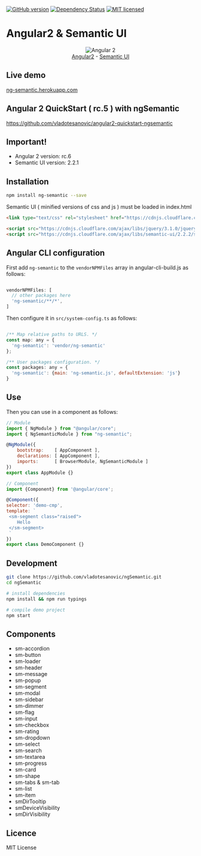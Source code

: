 [![GitHub version](https://badge.fury.io/gh/vladotesanovic%2FngSemantic.png)](http://badge.fury.io/gh/vladotesanovic%2FngSemantic)
[![Dependency Status](https://david-dm.org/vladotesanovic/ngSemantic.svg)](https://david-dm.org/vladotesanovic/ngSemantic)
[![MIT licensed](https://img.shields.io/badge/license-MIT-blue.svg)](https://raw.githubusercontent.com/hyperium/hyper/master/LICENSE)

# Angular2 & Semantic UI
<p align="center">
  <img src="http://i.imgur.com/SCTxyan.jpg" alt="Angular 2"/><br/>
  <a href="http://www.angular.io" target="_blank">Angular2</a> - <a href="http://semantic-ui.com" target="_blank">Semantic UI</a>
</p>

## Live demo
<a href="https://ng-semantic.herokuapp.com" target="_blank">ng-semantic.herokuapp.com</a>

##  Angular 2 QuickStart ( rc.5 ) with ngSemantic
https://github.com/vladotesanovic/angular2-quickstart-ngsemantic

## Important!
<ul>
   <li>Angular 2 version: rc.6</li>
   <li>Semantic UI version: 2.2.1</li>
</ul>

## Installation
```bash
npm install ng-semantic --save
```

Semantic UI ( minified versions of css and js ) must be loaded in index.html

```html
<link type="text/css" rel="stylesheet" href="https://cdnjs.cloudflare.com/ajax/libs/semantic-ui/2.2.2/semantic.min.css">

<script src="https://cdnjs.cloudflare.com/ajax/libs/jquery/3.1.0/jquery.min.js"></script>
<script src="https://cdnjs.cloudflare.com/ajax/libs/semantic-ui/2.2.2/semantic.min.js"></script>
```

## Angular CLI configuration

First add `ng-semantic` to the `vendorNPMFiles` array in angular-cli-build.js as follows:
```javascript

vendorNPMFiles: [
  // other packages here
  'ng-semantic/**/*',
]

```

Then configure it in `src/system-config.ts` as follows:

```javascript

/** Map relative paths to URLS. */
const map: any = {
  'ng-semantic': 'vendor/ng-semantic'
};

/** User packages configuration. */
const packages: any = {
  'ng-semantic': {main: 'ng-semantic.js', defaultExtension: 'js'}
}

```

## Use

Then you can use in a component as follows:

```javascript
// Module
import { NgModule } from "@angular/core";
import { NgSemanticModule } from "ng-semantic";

@NgModule({
    bootstrap:    [ AppComponent ],
    declarations: [ AppComponent ],
    imports:      [ BrowserModule, NgSemanticModule ]
})
export class AppModule {}

// Component
import {Component} from '@angular/core';

@Component({
selector: 'demo-cmp',
template: `
 <sm-segment class="raised">
    Hello
 </sm-segment>
 `
})
export class DemoComponent {}
```

## Development
```bash
git clone https://github.com/vladotesanovic/ngSemantic.git
cd ngSemantic

# install dependencies
npm install && npm run typings

# compile demo project
npm start
```

## Components

  - sm-accordion
  - sm-button
  - sm-loader
  - sm-header
  - sm-message
  - sm-popup
  - sm-segment
  - sm-modal
  - sm-sidebar
  - sm-dimmer
  - sm-flag
  - sm-input
  - sm-checkbox
  - sm-rating
  - sm-dropdown
  - sm-select
  - sm-search
  - sm-textarea
  - sm-progress
  - sm-card
  - sm-shape
  - sm-tabs & sm-tab
  - sm-list
  - sm-item
  - smDirTooltip
  - smDeviceVisibility
  - smDirVisibility

## Licence

MIT License
